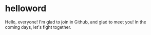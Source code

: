 # helloword
Hello, everyone!
I'm glad to join in Github, and glad to meet you! In the coming days, let's fight together.

